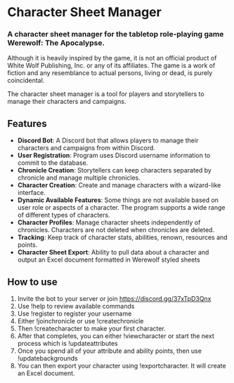 ﻿# **Character Sheet Manager**
### A character sheet manager for the tabletop role-playing game Werewolf: The Apocalypse.

Although it is heavily inspired by the game, it is not an official product of White Wolf Publishing, Inc. or any of its affiliates. 
The game is a work of fiction and any resemblance to actual persons, living or dead, is purely coincidental.

The character sheet manager is a tool for players and storytellers to manage their characters and campaigns.

## Features
- **Discord Bot**: A Discord bot that allows players to manage their characters and campaigns from within Discord.
- **User Registration**: Program uses Discord username information to commit to the database.
- **Chronicle Creation**: Storytellers can keep characters separated by chronicle and manage multiple chronicles.
- **Character Creation**: Create and manage characters with a wizard-like interface.
- **Dynamic Available Features**: Some things are not available based on user role or aspects of a character. The program supports a wide range of different types of characters.
- **Character Profiles**: Manage character sheets independently of chronicles. Characters are not deleted when chronicles are deleted.
- **Tracking**: Keep track of character stats, abilities, renown, resources and points.
- **Character Sheet Export**: Ability to pull data about a character and output an Excel document formatted in Werewolf styled sheets

## How to use
1. Invite the bot to your server or join https://discord.gg/37xTpD3Qnx
2. Use !help to review available commands
3. Use !register to register your username
4. Either !joinchronicle or use !createchronicle
5. Then !createcharacter to make your first character.
6. After that completes, you can either !viewcharacter or start the next process which is !updateattributes
7. Once you spend all of your attribute and ability points, then use !updatebackgrounds
8. You can then export your character using !exportcharacter. It will create an Excel document.
